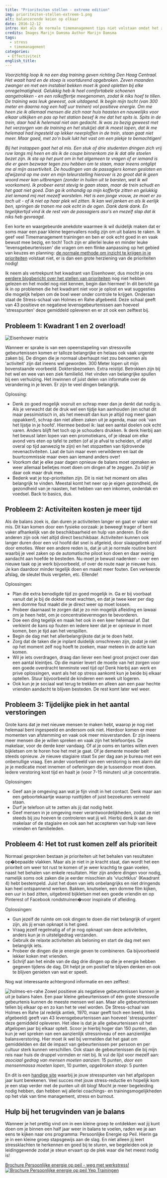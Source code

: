```yaml
---
title: "Prioriteiten stellen - extreme edition"
img: prioriteiten-stellen-extreem-1.png
alt: balancerende keien op elkaar
date: 2016-12-12
intro: Wat als de normale timemanagement tips niet volstaan omdat het zich enorm opstapelt?
credits: Images Marijn Damsma Author Marijn Damsma
tags:
  - stress
  - timemanagement
categories:
 - Effectiviteit
english_title:
---
```


*Voorzichtig loop ik na een dag training geven richting Den Haag Centraal. Het waait hard en de stoep is voortdurend opgebroken. Zeven maanden zwanger en met een instabiel bekken moet ik goed opletten bij elke onregelmatigheid. Gelukkig heb ik heel comfortabele schoenen aangetrokken - en een rolkoffertje meegenomen, zodat ik niks hoef te tillen. De training was leuk geweest, ook uitdagend. Ik begin mijn tocht (van 300 meter en daarna nog een half uur treinen) vol positieve energie. Om me heen zie ik allemaal mensen die zich naar huis haasten en nauwelijks voor elkaar uitkijken en pas op het station besef ik me dat het spits is. Spits in de trein, daar had ik helemaal niet aan gedacht. Ik was zo bezig geweest met het verzorgen van de training en het stuk(je) dat ik moest lopen, dat ik me helemaal had ingesteld op lekker neerploffen in de trein, staan gaat niet meer. Maar goed, met zo'n buik lukt het vast om een plekje te bemachtigen!*

*Bij het instappen gaat het al mis. Een stuk of drie studenten dringen zich vrij ruw langs mij heen en als ik de coupe binnenkom zie ik dat alle stoelen bezet zijn. Ik sta op het punt om in het algemeen te vragen of er iemand is die er geen bezwaar tegen zou hebben om te staan, maar ineens ontglipt me al mijn assertiviteit. De houdingen van de passagiers komen gesloten en afwijzend op me over en mijn teleurstelling hierover is zo groot dat ik geen woord meer kan uitbrengen (zonder in huilen uit te barsten, wat ik wil voorkomen). Ik probeer eerst stevig te gaan staan, maar de trein schudt en het gaat niet goed. Dan ga ik onhandig op mijn koffertje zitten en gelukkig ziet iemand mij met mezelf worstelen. Het is een jonge vrouw, ze moet er zo toch uit - of ik niet op haar plek wil zitten. Ik kan wel janken en als ik eerlijk ben, springen de tranen me ook echt in de ogen. Dank dank dank. En tegelijkertijd vind ik de rest van de passagiers aso's en mezelf slap dat ik niks heb gevraagd.*



Een korte en waargebeurde anekdote waarmee ik wil duidelijk maken dat er soms maar een paar kleine tegenvallers nodig zijn om uit balans te raken. Ik geef veel Timemanagement trainingen en ben er ook echt goed in en vaak bewust mee bezig, en toch! Toch zijn er allerlei leuke en minder leuke 'levensgebeurtenissen' die vragen om een flinke aanpassing op het gebied van keuzes en planning: [de normale methode om inzicht te krijgen in je prioriteiten](http://yeptrainingen.nl/prioriteiten-stellen/) volstaat niet, er is dan een grote herziening van de prioriteiten nodig!



Ik neem als vertrekpunt het kwadrant van Eisenhower, dus mocht je ons [eerdere blogbericht over het stellen van prioriteiten](http://yeptrainingen.nl/prioriteiten-stellen/) nog niet hebben gelezen en het model nog niet kennen, begin dan hiermee! In dit bericht ga ik in op problemen die het kwadrant niet voor je oplost en wat suggesties die mogelijk helpen om de boel weer onder controle te krijgen. Onderaan staat de Stress-schaal van Holmes en Rahe afgebeeld. Deze schaal geeft van 43 positieve en negatieve levensgebeurtenissen aan hoeveel 'stresspunten' deze gemiddeld opleveren en er zit ook een zelftest bij.

## Probleem 1: Kwadrant 1 en 2 overload!
![Eisenhower matrix](./prioriteiten-stellen-2.png)

Wanneer er sprake is van een opeenstapeling van stressvolle gebeurtenissen komen er talloze belangrijke en helaas ook vaak urgente zaken bij. De dingen die je normaal uberhaupt niet zou benoemen als 'activiteit' zijn dat ineens wel geworden. 300 Meter lopen uit mijn bovenstaande voorbeeld. Doktersbezoeken. Extra reistijd. Betrokken zijn bij het wel en wee van een ziek familielid. Het vinden van belangrijke spullen bij een verhuizing. Het inwinnen of juist delen van informatie over de verandering in je leven. Er zijn te veel dingen belangrijk.

Oplossing:

* Denk zo goed mogelijk vooruit en schrap meer dan je denkt dat nodig is. Als je verwacht dat de druk wel een tijdje kan aanhouden (en schat dit maar pessimistisch in, als het meevalt dan kun je altijd nog meer gaan oppakken!), schrap dan niet alleen zaken uit je agenda, maar ook 'van het lijstje in je hoofd'. Hiermee bedoel ik: laat een aantal doelen ook echt varen. Anders blijft het toch op je schouders drukken. Ik denk hierbij aan het bewust laten lopen van een promotiekans, of je ideaal om elke avond vers eten op tafel te zetten (of al je afval te scheiden, of altijd overal op tijd aanwezig te zijn) en het stopzetten van tijdrovende nevenactiviteiten. Laat de tuin maar even verwilderen en laat de buurtcommissie maar even aan iemand anders over!
* Voorkom dat je elke paar dagen opnieuw de balans moet opmaken en weer allemaal belletjes moet doen om dingen af te zeggen. Zo blijf je daar ook maar druk mee.
* Bedenk wat je top-prioriteiten zijn. Dit is niet het moment om alles belangrijk te vinden. Meestal komt het neer op je eigen gezondheid, de gezondheid van je naasten, het hebben van een inkomen, onderdak en voedsel. Back to basics, dus.

## Probleem 2: Activiteiten kosten je meer tijd

Als de balans zoek is, dan duren je activiteiten langer en gaat er vaker wat mis. Dit kan komen door een fysieke oorzaak: je beweegt trager of bent vaker afhankelijk van de beschikbaarheid en hulp van anderen. En die anderen zijn ook niet altijd direct beschikbaar. Activiteiten kunnen ook langer duren door een vol hoofd dat snel is afgeleid, door slaapgebrek en/of door emoties. Weer een andere reden is, dat je uit je normale routine bent waarbij je veel zaken op de automatische piloot kon doen en daar weinig aandacht aan hoefde te besteden. Nu moet je bewust nadenken - over een nieuwe taak op je werk bijvoorbeeld, of over de route naar je nieuwe huis. Je kan daardoor minder tegelijk doen en maakt meer fouten. Een verkeerde afslag, de sleutel thuis vergeten, etc. Ellende!

Oplossingen:

* Plan die extra benodigde tijd zo goed mogelijk in. Ga er bij voorbaat vanuit dat je bij de dokter moet wachten, en dat je twee keer per dag een domme fout maakt die je direct weer op moet lossen.
* Probeer daarnaast te zorgen dat je zo min mogelijk afleiding en lawaai om je heen hebt, om je concentratievermogen te bevorderen.
* Doe een ding tegelijk en maak het ook in een keer helemaal af. Dat verkleint de kans op fouten en iedere keer dat je er opnieuw in moet komen, ben je tijd aan het verspillen.
* Begin de dag met het allerbelangrijkste dat je te doen hebt.
* Zorg dat de taken die je inplant duidelijk omschreven zijn, zodat je niet op het moment zelf nog hoeft te zoeken, maar meteen in de actie kan komen.
* Wil je iets overdragen, draag dan liever een heel groot project over dan een aantal kleintjes. Op die manier levert de moeite van het zorgen voor een goede overdracht tenminste veel tijd op! Denk hierbij aan werk en prive oplossingen, want als het op stress aankomt kun je beide bij elkaar optellen. Stuur bijvoorbeeld de kinderen een week uit logeren.
* Ook kun je je sociaal wat terug te trekken en alleen aan een paar hechte vrienden aandacht te blijven besteden. De rest komt later wel weer.

## Probleem 3: Tijdelijke piek in het aantal verstoringen

Grote kans dat je met nieuwe mensen te maken hebt, waarop je nog niet helemaal bent ingespeeld en andersom ook niet. Hierdoor komen er meer momenten van afstemming en vaak ook meer misverstanden. Er zijn ineens meer mensen die je willen spreken en vaak zijn het telefoontjes. De makelaar, voor de derde keer vandaag. Of al je ooms en tantes willen even bijkletsen om te horen hoe het met je gaat. Of je demente moeder belt steeds opnieuw. Je nieuwe stagiaire staat 5x per dag aan je bureau met een onbenullige vraag. Een ander voorbeeld van een verstoring is een alarm dat je je medicatie moet innemen of oefeningen die je tussendoor moet doen. Iedere verstoring kost tijd en haalt je (voor 7-15 minuten) uit je concentratie.

Oplossingen:

* Geef aan je omgeving aan wat je fijn vindt in het contact. Denk maar aan een geboortekaartje waarop rusttijden of juist bezoekuren vermeld staan.
* Durf je telefoon uit te zetten als jij dat nodig hebt.
* Geef mensen in je omgeving meer verantwoordelijkheden, zodat ze niet steeds bij jou hoeven te controleren wat jij wil. Hierbij denk ik aan de makelaar of de stagiaire en ook aan het accepteren van hulp van lieve vrienden en familieleden.

## Probleem 4: Het tot rust komen zelf als prioriteit

Normaal gesproken bestaan je prioriteiten uit het behalen van resultaten op�bepaalde vlakken. Maar als je niet in je kracht staat, dan wordt het een prioriteit om weer tot rust te komen of je weer krachtig te gaan voelen, naast het behalen van enkele resultaten. Hier zijn andere dingen voor nodig, namelijk soms ook zaken die je eerder misschien als 'vluchtklus' (Kwadrant 4) hebt bestempeld. Juist het doen van iets onbelangrijks en niet dringends kan heel ontspannend werken. Bakken, knutselen, een domme film kijken, een uur in bad zitten, uitgebreid bijkletsen met een goede vriendin en op Pinterest of Facebook rondstruinen�voor inspiratie of afleiding.

Oplossingen:

* Gun jezelf de ruimte om ook dingen te doen die niet belangrijk of urgent zijn, als jij ervan opknapt is het goed.
* Vraag jezelf regelmatig af of je nog opknapt van deze activiteiten, anders kun je in uitstelgedrag verzanden.
* Gebruik de relaxte activiteiten als beloning en start de dag met een belangrijk iets.
* Probeer de dingen die je energie geven te combineren. Ga bijvoorbeeld lekker koken met vrienden.
* Schrijf aan het einde van de dag drie dingen op die je energie hebben gegeven tijdens de dag. Dit helpt je om positief te blijven denken en ook te blijven genieten van wat er speelt.

Nog wat interessante achtergrond informatie en een zelftest:

![holmes-en-rahe](./prioriteiten-stellen-extreem-2.png) Zowel positieve als negatieve gebeurtenissen kunnen je uit je balans halen. Een paar kleine gebeurtenissen of één grote stressvolle gebeurtenis kunnen de meeste mensen wel aan. Maar alle gebeurtenissen tellen bij elkaar op en zo kan het te veel worden. De Stress-schaal van Holmes en Rahe (al redelijk antiek, 1970, maar geeft toch een beeld, links afgebeeld) geeft van 43 levensgebeurtenissen aan hoeveel 'stresspunten' deze gemiddeld opleveren. Het idee is dat je alle gebeurtenissen uit het afgelopen jaar bij elkaar optelt. Scoor je hierbij hoger dan 150 punten, dan kun je wel spreken van een aanzienlijk stressniveau of een aanzienlijke balansverstoring. Hier moet ik wel bij vermelden dat het gaat om gemiddelden en dat de impact van gebeurtenissen per persoon en per cultuur sterk kunnen verschillen. Ook staan de gebeurtenissen die bij mijn reis naar huis de druppel vormden er niet bij. Ik vul de lijst voor mezelf aan: *asociaal gedrag van mensen moeten aanzien*: 15 punten, *door een mensenmassa moeten lopen*, 10 punten, *opgebroken stoep*: 5 punten

En dit is een [handige site](http://www.stressvrijleven.com/stress-test/) waarbij je jouw stresspunten van het afgelopen jaar kunt berekenen. Veel succes met jouw stress-reductie en hopelijk kom je een stap verder met de punten uit dit blog! Mocht je meer begeleiding nodig hebben, dan hebben wij allerlei coachings- en trainingsmogelijkheden op het vlak van time management, stress en burnout.

## Hulp bij het terugvinden van je balans

Wanneer je het prettig vind om in een kleine groep te ontdekken wat jij kunt doen om je binnen een half jaar weer in balans te voelen, raden we je aan eens te kijken naar ons programma: Persoonlijke Energie op Peil. Hierin ga je in een kleine groep stapsgewijs aan de slag. En niet alleen jij leert stressklachten te herkennen en goed bij te sturen, we begeleiden ook je leidinggevende zodat je steun ervaart op de plek waar die het meest nodig is!

[Brochure Persoonlijke energie op peil - weg met werkstress!](<./../Brochure-PEP Yep.pdf>) [![Brochure Persoonlijke energie op peil Yep Trainingen](./persoonlijke-energie-op-peil-1.jpg)](<./../Brochure-PEP Yep.pdf>)
